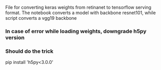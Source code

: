 File for converting keras weights from retinanet to tensorflow serving format.
The notebook converts a model with backbone resnet101, while script converts a vgg19 backbone

### In case of error while loading weights, downgrade h5py version
### Should do the trick
pip install 'h5py<3.0.0'

